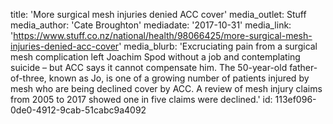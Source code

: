 title: 'More surgical mesh injuries denied ACC cover'
media_outlet: Stuff
media_author: 'Cate Broughton'
mediadate: '2017-10-31'
media_link: 'https://www.stuff.co.nz/national/health/98066425/more-surgical-mesh-injuries-denied-acc-cover'
media_blurb: 'Excruciating pain from a surgical mesh complication left Joachim Spod​ without a job and contemplating suicide – but ACC says it cannot compensate him. The 50-year-old father-of-three, known as Jo, is one of a growing number of patients injured by mesh who are being declined cover by ACC. A review of mesh injury claims from 2005 to 2017 showed one in five claims were declined.'
id: 113ef096-0de0-4912-9cab-51cabc9a4092
